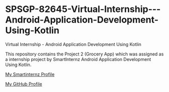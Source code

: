 # SPSGP-82645-Virtual-Internship---Android-Application-Development-Using-Kotlin

Virtual Internship - Android Application Development Using Kotlin

This repository contains the Project 2 (Grocery App) which was assigned as a internship project by SmartInternz Android Application Development Using Kotlin.

<a
href="https://smartinternz.com/student-profile/feed/U0IyMDIyMDIzNDE5NQ=="
target="_blank">My Smartinternz Profile
</a>

<a
href="https://github.com/SakshiMhaskar"
target="_blank">My GitHub Profile
</a>
